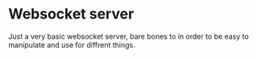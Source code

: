 # Websocket server

Just a very basic websocket server, bare bones to in order to be easy to manipulate and use for diffrent things.
